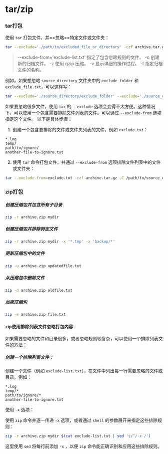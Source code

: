 
# tar/zip

### tar打包
使用 `tar` 打包文件，并==忽略==特定文件或文件夹：

```bash
tar --exclude='./path/to/excluded_file_or_directory' -czf archive.tar.gz /path/to/source_directory
```

>--exclude-from='exclude-list.txt' 指定了包含忽略规则的文件。
-c 创建新的归档文件。
-z 使用 gzip 压缩。
-v 显示详细的操作过程。
-f 指定归档文件的名称。

例如，如果想忽略 `source_directory` 文件夹中的 `exclude_folder` 和 `exclude_file.txt`，可以这样写：
```bash
tar --exclude='./source_directory/exclude_folder' --exclude='./source_directory/exclude_file.txt' -czf archive.tar.gz -C /path/to/source_directory .
```

如果要忽略很多文件，使用 `tar` 的 `--exclude` 选项会变得不太方便。这种情况下，可以使用一个包含需要排除文件列表的文件。可以通过 `--exclude-from` 选项指定这个文件。
以下是具体步骤：

1. 创建一个包含要排除的文件或文件夹列表的文件，例如 `exclude.txt`：
```text
*.log
temp/
path/to/ignore/
another-file-to-ignore.txt
```

2. 使用 `tar` 命令打包文件，并通过 `--exclude-from` 选项排除文件列表中的文件或文件夹：
```bash
tar --exclude-from=exclude.txt -czf archive.tar.gz -C /path/to/source_directory .
```

### zip打包

##### 创建压缩包并包含所有子目录

```bash
zip -r archive.zip mydir
```

##### 创建压缩包并排除特定文件

```bash
zip -r archive.zip mydir -x '*.tmp' -x 'backup/*'
```
##### 更新压缩包中的文件

```bash
zip -u archive.zip updatedfile.txt
```
##### 从压缩包中删除文件

```bash
zip -d archive.zip oldfile.txt
```
##### 加密压缩包
```bash
zip -e archive.zip file.txt
```


#### zip使用排除列表文件忽略打包内容

如果需要忽略的文件和目录很多，或者忽略规则较复杂，可以使用一个排除列表文件的方法：

##### 创建一个排除列表文件：

创建一个文件（例如 `exclude-list.txt`），在文件中列出每一行需要忽略的文件或目录。例如：

```text
*.log
temp/*
path/to/ignore/*
another-file-to-ignore.txt
```
使用 `-x` 选项：

使用 `zip` 命令并逐一传递 `-x` 选项，或者通过 `shell` 的参数展开来指定这些排除规则：

```bash
zip -r archive.zip mydir $(cat exclude-list.txt | sed 's/^/-x /')
```
这里使用 `sed` 将每行前添加 `-x` ，以便 `zip` 命令能正确识别和应用这些排除规则。